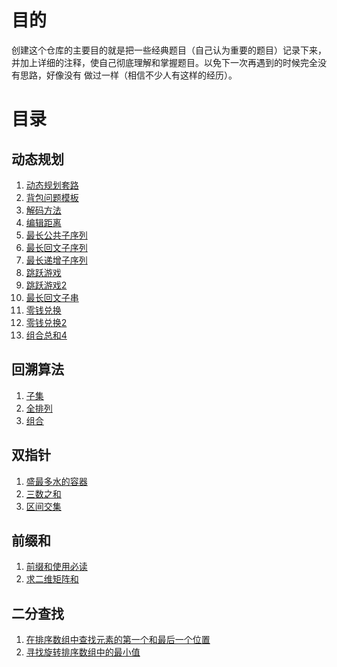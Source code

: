 # 目的
创建这个仓库的主要目的就是把一些经典题目（自己认为重要的题目）记录下来，
并加上详细的注释，使自己彻底理解和掌握题目。以免下一次再遇到的时候完全没有思路，好像没有
做过一样（相信不少人有这样的经历）。

# 目录

## 动态规划
1. [动态规划套路](src/动态规划/动态规划.md)
2. [背包问题模板](src/动态规划/背包问题模板.md)
2. [解码方法](./src/动态规划/解码方法.java)
4. [编辑距离](./src/动态规划/编辑距离.java)
5. [最长公共子序列](src/动态规划/最长公共子序列.java)
6. [最长回文子序列](src/动态规划/最长回文子序列.java)
7. [最长递增子序列](src/动态规划/最长递增子序列.java)
8. [跳跃游戏](src/动态规划/跳跃游戏.java)
9. [跳跃游戏2](src/动态规划/跳跃游戏2.java)
10. [最长回文子串](src/动态规划/最长回文子串.java)
11. [零钱兑换](src/动态规划/零钱兑换.java)
12. [零钱兑换2](src/动态规划/零钱兑换2.java)
13. [组合总和4](src/动态规划/组合总和4.java) 
## 回溯算法
1. [子集](src/dfs/子集.java)
2. [全排列](src/dfs/全排列.java)
3. [组合](src/dfs/所有组合.java)
## 双指针
1. [盛最多水的容器](./src/双指针/盛最多水的容器.java)
2. [三数之和](src/双指针/三数之和.java)
3. [区间交集](src/双指针/区间交集.java)
## 前缀和
1. [前缀和使用必读](./src/前缀和/前缀和.md)
2. [求二维矩阵和](./src/前缀和/NumMatrix.java)
## 二分查找
1. [在排序数组中查找元素的第一个和最后一个位置](src/二分查找/在排序数组中查找元素的第一个和最后一个位置.java)
2. [寻找旋转排序数组中的最小值](src/二分查找/寻找旋转排序数组中的最小值.java)
